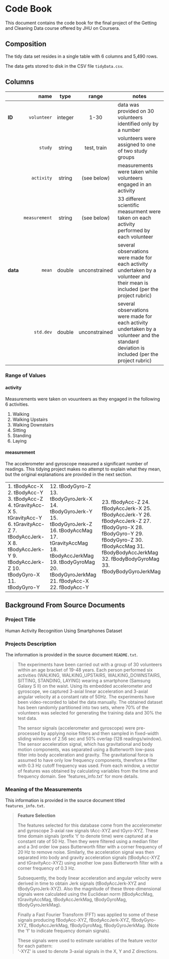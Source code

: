# Code Book

This document contains the code book for the final project of the Getting and Cleaning Data course offered by JHU on Coursera.

## Composition

The tidy data set resides in a single table with 6 columns and 5,490 rows.

The data gets stored to disk in the CSV file `tidyData.csv`.

## Columns

| | name | type | range | notes                                    |
|:-|-----:|:----:|:-----:|------------------------------------------|
| **ID** | `volunteer` | integer | 1-30 | data was provided on 30 volunteers identified only by a number |
| | `study` | string | test, train | volunteers were assigned to one of two study groups |
| | `activity` | string | (see below) | measurements were taken while volunteers engaged in an activity |
| | `measurement` | string | (see below) | 33 different scientific measurment were taken on each activity performed by each volunteer |
| **data** | `mean` | double | unconstrained | several observations were made for each activity undertaken by a volunteer and their mean is included (per the project rubric) |
| | `std.dev` | double | unconstrained | several observations were made for each activity undertaken by a volunteer and the standard deviation is included (per the project rubric) |


### Range of Values

#### activity

Measurements were taken on vouunteers as they engaged in the following 6 activities.

1. Walking
2. Walking Upstairs
3. Walking Downstairs
4. Sitting
5. Standing
6. Laying

#### measurement

The accelerometer and gyroscope measured a significant number of readings. This tidying project makes no attempt to explain what they mean, but the original explanations are provided in the next section.

<table>
<tr>
<td>
1. tBodyAcc-X
2. tBodyAcc-Y
3. tBodyAcc-Z
4. tGravityAcc-X
5. tGravityAcc-Y
6. tGravityAcc-Z
7. tBodyAccJerk-X
8. tBodyAccJerk-Y
9. tBodyAccJerk-Z
10. tBodyGyro-X
11. tBodyGyro-Y
</td>
<td>
12. tBodyGyro-Z
13. tBodyGyroJerk-X
14. tBodyGyroJerk-Y
15. tBodyGyroJerk-Z
16. tBodyAccMag
17. tGravityAccMag
18. tBodyAccJerkMag
19. tBodyGyroMag
20. tBodyGyroJerkMag
21. fBodyAcc-X
22. fBodyAcc-Y
</td>
<td>
23. fBodyAcc-Z
24. fBodyAccJerk-X
25. fBodyAccJerk-Y
26. fBodyAccJerk-Z
27. fBodyGyro-X
28. fBodyGyro-Y
29. fBodyGyro-Z
30. fBodyAccMag
31. fBodyBodyAccJerkMag
32. fBodyBodyGyroMag
33. fBodyBodyGyroJerkMag
</td>
</tr>
</table>


## Background From Source Documents

### Project Title

Human Activity Recognition Using Smartphones Dataset

### Projects Description

The information is provided in the source document `README.txt`.

> The experiments have been carried out with a group of 30 volunteers within an age bracket of 19-48 years. Each person performed six activities (WALKING, WALKING_UPSTAIRS, WALKING_DOWNSTAIRS, SITTING, STANDING, LAYING) wearing a smartphone (Samsung Galaxy S II) on the waist. Using its embedded accelerometer and gyroscope, we captured 3-axial linear acceleration and 3-axial angular velocity at a constant rate of 50Hz. The experiments have been video-recorded to label the data manually. The obtained dataset has been randomly partitioned into two sets, where 70% of the volunteers was selected for generating the training data and 30% the test data. 
>
> The sensor signals (accelerometer and gyroscope) were pre-processed by applying noise filters and then sampled in fixed-width sliding windows of 2.56 sec and 50% overlap (128 readings/window). The sensor acceleration signal, which has gravitational and body motion components, was separated using a Butterworth low-pass filter into body acceleration and gravity. The gravitational force is assumed to have only low frequency components, therefore a filter with 0.3 Hz cutoff frequency was used. From each window, a vector of features was obtained by calculating variables from the time and frequency domain. See 'features_info.txt' for more details. 

### Meaning of the Measurements

This information is provided in the source document titled `features_info.txt`.

> **Feature Selection**
> 
> The features selected for this database come from the accelerometer and gyroscope 3-axial raw signals tAcc-XYZ and tGyro-XYZ. These time domain signals (prefix 't' to denote time) were captured at a constant rate of 50 Hz. Then they were filtered using a median filter and a 3rd order low pass Butterworth filter with a corner frequency of 20 Hz to remove noise. Similarly, the acceleration signal was then separated into body and gravity acceleration signals (tBodyAcc-XYZ and tGravityAcc-XYZ) using another low pass Butterworth filter with a corner frequency of 0.3 Hz. 
> 
> Subsequently, the body linear acceleration and angular velocity were derived in time to obtain Jerk signals (tBodyAccJerk-XYZ and tBodyGyroJerk-XYZ). Also the magnitude of these three-dimensional signals were calculated using the Euclidean norm (tBodyAccMag, tGravityAccMag, tBodyAccJerkMag, tBodyGyroMag, tBodyGyroJerkMag). 
> 
> Finally a Fast Fourier Transform (FFT) was applied to some of these signals producing fBodyAcc-XYZ, fBodyAccJerk-XYZ, fBodyGyro-XYZ, fBodyAccJerkMag, fBodyGyroMag, fBodyGyroJerkMag. (Note the 'f' to indicate frequency domain signals). 
> 
> These signals were used to estimate variables of the feature vector for each pattern:  
'-XYZ' is used to denote 3-axial signals in the X, Y and Z directions.